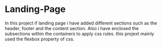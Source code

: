 # Landing-Page

In this project if landing page i have added different sections such as the header, footer and the content section.
Also i have enclosed the subsections within the containers to apply css rules.
this projext mainly used the flexbox property of css.